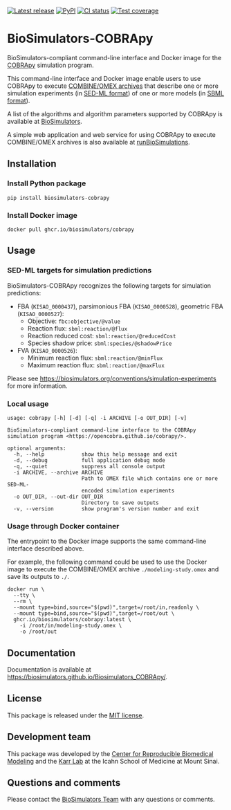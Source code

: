 [![Latest release](https://img.shields.io/github/v/tag/biosimulators/Biosimulators_COBRApy)](https://github.com/biosimulations/Biosimulators_COBRApy/releases)
[![PyPI](https://img.shields.io/pypi/v/biosimulators_cobrapy)](https://pypi.org/project/biosimulators_cobrapy/)
[![CI status](https://github.com/biosimulators/Biosimulators_COBRApy/workflows/Continuous%20integration/badge.svg)](https://github.com/biosimulators/Biosimulators_COBRApy/actions?query=workflow%3A%22Continuous+integration%22)
[![Test coverage](https://codecov.io/gh/biosimulators/Biosimulators_COBRApy/branch/dev/graph/badge.svg)](https://codecov.io/gh/biosimulators/Biosimulators_COBRApy)

# BioSimulators-COBRApy
BioSimulators-compliant command-line interface and Docker image for the [COBRApy](https://opencobra.github.io/cobrapy/) simulation program.

This command-line interface and Docker image enable users to use COBRApy to execute [COMBINE/OMEX archives](https://combinearchive.org/) that describe one or more simulation experiments (in [SED-ML format](https://sed-ml.org)) of one or more models (in [SBML format](http://sbml.org])).

A list of the algorithms and algorithm parameters supported by COBRApy is available at [BioSimulators](https://biosimulators.org/simulators/cobrapy).

A simple web application and web service for using COBRApy to execute COMBINE/OMEX archives is also available at [runBioSimulations](https://run.biosimulations.org).

## Installation

### Install Python package
```
pip install biosimulators-cobrapy
```

### Install Docker image
```
docker pull ghcr.io/biosimulators/cobrapy
```

## Usage

### SED-ML targets for simulation predictions

BioSimulators-COBRApy recognizes the following targets for simulation predictions:

- FBA (`KISAO_0000437`), parsimonious FBA (`KISAO_0000528`), geometric FBA (`KISAO_0000527`):
  - Objective: `fbc:objective/@value`
  - Reaction flux: `sbml:reaction/@flux`
  - Reaction reduced cost: `sbml:reaction/@reducedCost`
  - Species shadow price: `sbml:species/@shadowPrice`
- FVA (`KISAO_0000526`):
  - Minimum reaction flux: `sbml:reaction/@minFlux`
  - Maximum reaction flux: `sbml:reaction/@maxFlux`

Please see https://biosimulators.org/conventions/simulation-experiments for more information.

### Local usage
```
usage: cobrapy [-h] [-d] [-q] -i ARCHIVE [-o OUT_DIR] [-v]

BioSimulators-compliant command-line interface to the COBRApy simulation program <https://opencobra.github.io/cobrapy/>.

optional arguments:
  -h, --help            show this help message and exit
  -d, --debug           full application debug mode
  -q, --quiet           suppress all console output
  -i ARCHIVE, --archive ARCHIVE
                        Path to OMEX file which contains one or more SED-ML-
                        encoded simulation experiments
  -o OUT_DIR, --out-dir OUT_DIR
                        Directory to save outputs
  -v, --version         show program's version number and exit
```

### Usage through Docker container
The entrypoint to the Docker image supports the same command-line interface described above.

For example, the following command could be used to use the Docker image to execute the COMBINE/OMEX archive `./modeling-study.omex` and save its outputs to `./`.

```
docker run \
  --tty \
  --rm \
  --mount type=bind,source="$(pwd)",target=/root/in,readonly \
  --mount type=bind,source="$(pwd)",target=/root/out \
  ghcr.io/biosimulators/cobrapy:latest \
    -i /root/in/modeling-study.omex \
    -o /root/out
```

## Documentation
Documentation is available at https://biosimulators.github.io/Biosimulators_COBRApy/.

## License
This package is released under the [MIT license](LICENSE).

## Development team
This package was developed by the [Center for Reproducible Biomedical Modeling](http://reproduciblebiomodels.org) and the [Karr Lab](https://www.karrlab.org) at the Icahn School of Medicine at Mount Sinai.

## Questions and comments
Please contact the [BioSimulators Team](mailto:info@biosimulators.org) with any questions or comments.
